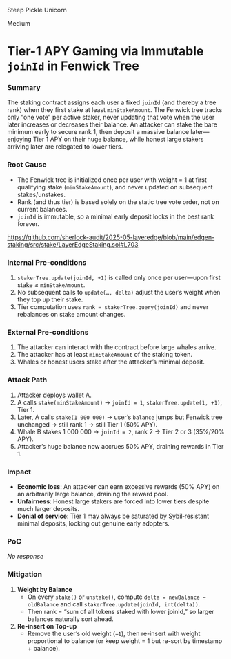 Steep Pickle Unicorn

Medium

# Tier-1 APY Gaming via Immutable `joinId` in Fenwick Tree

### Summary

The staking contract assigns each user a fixed `joinId` (and thereby a tree rank) when they first stake at least `minStakeAmount`. The Fenwick tree tracks only “one vote” per active staker, never updating that vote when the user later increases or decreases their balance. An attacker can stake the bare minimum early to secure rank 1, then deposit a massive balance later—enjoying Tier 1 APY on their huge balance, while honest large stakers arriving later are relegated to lower tiers.


### Root Cause


- The Fenwick tree is initialized once per user with weight = 1 at first qualifying stake (`minStakeAmount`), and never updated on subsequent stakes/unstakes.  
- Rank (and thus tier) is based solely on the static tree vote order, not on current balances.  
- `joinId` is immutable, so a minimal early deposit locks in the best rank forever.

https://github.com/sherlock-audit/2025-05-layeredge/blob/main/edgen-staking/src/stake/LayerEdgeStaking.sol#L703



### Internal Pre-conditions


1. `stakerTree.update(joinId, +1)` is called only once per user—upon first stake ≥ `minStakeAmount`.  
2. No subsequent calls to `update(…, delta)` adjust the user’s weight when they top up their stake.  
3. Tier computation uses `rank = stakerTree.query(joinId)` and never rebalances on stake amount changes.

### External Pre-conditions

1. The attacker can interact with the contract before large whales arrive.  
2. The attacker has at least `minStakeAmount` of the staking token.  
3. Whales or honest users stake after the attacker’s minimal deposit.


### Attack Path


1. Attacker deploys wallet A.  
2. A calls `stake(minStakeAmount)` → `joinId = 1`, `stakerTree.update(1, +1)`, Tier 1.  
3. Later, A calls `stake(1 000 000)` → user’s `balance` jumps but Fenwick tree unchanged → still rank 1 → still Tier 1 (50% APY).  
4. Whale B stakes 1 000 000 → `joinId = 2`, rank 2 → Tier 2 or 3 (35%/20% APY).  
5. Attacker’s huge balance now accrues 50% APY, draining rewards in Tier 1.


### Impact


- **Economic loss**: An attacker can earn excessive rewards (50% APY) on an arbitrarily large balance, draining the reward pool.  
- **Unfairness**: Honest large stakers are forced into lower tiers despite much larger deposits.  
- **Denial of service**: Tier 1 may always be saturated by Sybil‐resistant minimal deposits, locking out genuine early adopters.


### PoC

_No response_

### Mitigation


1. **Weight by Balance**  
   - On every `stake()` or `unstake()`, compute `delta = newBalance − oldBalance` and call `stakerTree.update(joinId, int(delta))`.  
   - Then rank = “sum of all tokens staked with lower joinId,” so larger balances naturally sort ahead.  
2. **Re-insert on Top-up**  
   - Remove the user’s old weight (`−1`), then re-insert with weight proportional to balance (or keep weight = 1 but re-sort by timestamp + balance).  
